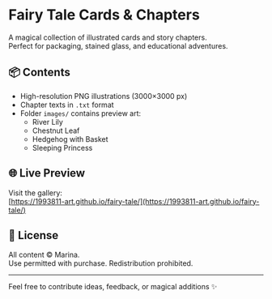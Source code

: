 ﻿# Fairy Tale Cards & Chapters

A magical collection of illustrated cards and story chapters.  
Perfect for packaging, stained glass, and educational adventures.

## 📦 Contents

- High-resolution PNG illustrations (3000×3000 px)
- Chapter texts in `.txt` format
- Folder `images/` contains preview art:
  - River Lily
  - Chestnut Leaf
  - Hedgehog with Basket
  - Sleeping Princess

## 🌐 Live Preview

Visit the gallery:  
[https://1993811-art.github.io/fairy-tale/](https://1993811-art.github.io/fairy-tale/)

## 📜 License

All content © Marina.  
Use permitted with purchase. Redistribution prohibited.

---

Feel free to contribute ideas, feedback, or magical additions ✨
